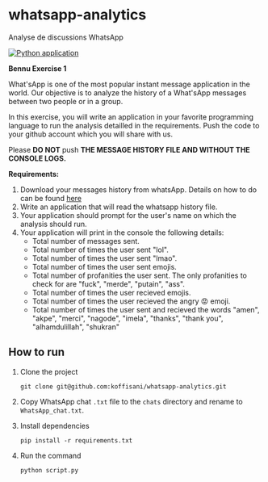 # whatsapp-analytics
Analyse de discussions WhatsApp

[![Python application](https://github.com/koffisani/whatsapp-analytics/workflows/Python%20application/badge.svg)](https://github.com/koffisani/whatsapp-analytics/actions?query=workflow%3A%22Python+application%22)


**Bennu Exercise 1**

What'sApp is one of the most popular instant message application in the world. Our objective is to analyze the history of a What'sApp messages between two people or in a group.
<br>

In this exercise, you will write an application in your favorite programming language to run the analysis detailled in the requirements.
Push the code to your github account which you will share with us.

Please **DO NOT** push **THE MESSAGE HISTORY FILE AND WITHOUT THE CONSOLE LOGS.**


**Requirements:**

1. Download your messages history from whatsApp. Details on how to do can be found [here](https://faq.whatsapp.com/en/android/23756533/) 
2. Write an application that will read the whatsapp history file.
3. Your application should prompt for the user's name on which the analysis should run.
4. Your application will print in the console the following details:
    *  Total number of messages sent.
    *  Total number of times the user sent "lol".
    *  Total number of times the user sent "lmao".
    *  Total number of times the user sent emojis.
    *  Total number of profanities the user sent. The only profanities to check for are "fuck", "merde", "putain", "ass".
    *  Total number of times the user recieved emojis.
    *  Total number of times the user recieved the angry 😡 emoji.
    *  Total number of times the user sent and recieved the words "amen", "akpe", "merci", "nagode", "imela", "thanks", "thank you", "alhamdulillah", "shukran"


## How to run

1. Clone the project 

    ```git clone git@github.com:koffisani/whatsapp-analytics.git```

2. Copy WhatsApp chat `.txt` file to the `chats` directory and rename to `WhatsApp_chat.txt`.
3. Install dependencies

    ```pip install -r requirements.txt```

3. Run the command 

   ```python script.py```